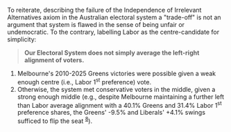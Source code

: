 To reiterate, describing the failure of the Independence of Irrelevant Alternatives axiom in the Australian electoral system a "trade-off" is not an argument that system is flawed in the sense of being unfair or undemocratic. To the contrary, labelling Labor as the centre-candidate for simplicity:

> **Our Electoral System does not simply average the left-right alignment of voters.**

1. Melbourne's 2010-2025 Greens victories were possible given a weak enough centre (i.e., Labor 1<sup>st</sup> preference) vote.
2. Otherwise, the system met conservative voters in the middle, given a strong enough middle (e.g., despite Melbourne maintaining a further left than Labor average alignment with a 40.1% Greens and 31.4% Labor 1<sup>st</sup> preference shares, the Greens' -9.5% and Liberals' +4.1% swings sufficed to flip the seat <sup>[8](#footnote-8)</sup>).